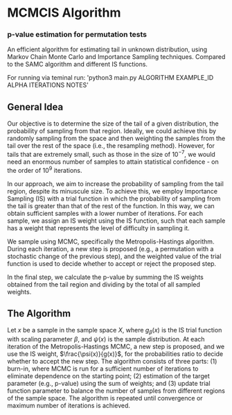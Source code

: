 # MCMCIS Algorithm
### p-value estimation for permutation tests

An efficient algorithm for estimating tail in unknown distribution, using Markov Chain Monte Carlo and Importance Sampling techniques.
Compared to the SAMC algorithm and different IS functions.

For running via teminal run: 'python3 main.py ALGORITHM EXAMPLE_ID ALPHA ITERATIONS NOTES'

## General Idea

Our objective is to determine the size of the tail of a given distribution, the probability of sampling from that region. Ideally, we could achieve this by randomly sampling from the space and then weighting the samples from the tail over the rest of the space (i.e., the resampling method). However, for tails that are extremely small, such as those in the size of $10^{-7}$, we would need an enormous number of samples to attain statistical confidence - on the order of $10^{9}$ iterations.

In our approach, we aim to increase the probability of sampling from the tail region, despite its minuscule size. To achieve this, we employ Importance Sampling (IS) with a trial function in which the probability of sampling from the tail is greater than that of the rest of the function. In this way, we can obtain sufficient samples with a lower number of iterations. For each sample, we assign an IS weight using the IS function, such that each sample has a weight that represents the level of difficulty in sampling it.

We sample using MCMC, specifically the Metropolis-Hastings algorithm. During each iteration, a new step is proposed (e.g., a permutation with a stochastic change of the previous step), and the weighted value of the trial function is used to decide whether to accept or reject the proposed step.

In the final step, we calculate the p-value by summing the IS weights obtained from the tail region and dividing by the total of all sampled weights.

## The Algorithm

Let $x$ be a sample in the sample space $X$, where $g_{\beta}(x)$ is the IS trial function with scaling parameter $\beta$, and $\psi(x)$ is the sample distribution. At each iteration of the Metropolis-Hastings MCMC, a new step is proposed, and we use the IS weight, $\frac{\psi(x)}{g(x)}$, for the probabilities ratio to decide whether to accept the new step. The algorithm consists of three parts: (1) burn-in, where MCMC is run for a sufficient number of iterations to eliminate dependence on the starting point; (2) estimation of the target parameter (e.g., p-value) using the sum of weights; and (3) update trial function parameter to balance the number of samples from different regions of the sample space. The algorithm is repeated until convergence or maximum number of iterations is achieved.


